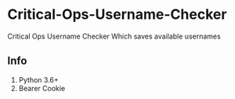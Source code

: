 # Critical-Ops-Username-Checker
Critical Ops Username Checker Which saves available usernames
## Info
1. Python 3.6+
2. Bearer Cookie
